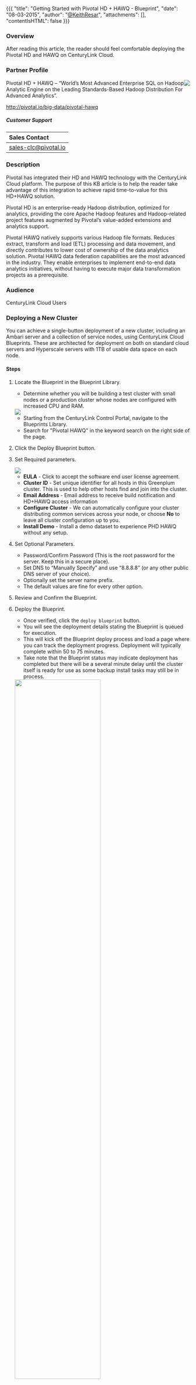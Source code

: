 {{{
  "title": "Getting Started with Pivotal HD + HAWQ - Blueprint",
  "date": "08-03-2015",
  "author": "<a href='https://twitter.com/KeithResar'>@KeithResar</a>",
  "attachments": [],
  "contentIsHTML": false
}}}

### Overview
After reading this article, the reader should feel comfortable deploying the Pivotal HD and HAWQ on CenturyLink Cloud.

### Partner Profile
<img src="../../images/pivotal_hdhawq/product-pivotal-hd.png" style="border:0;float:right;max-width: 150px;">

Pivotal HD + HAWQ – “World’s Most Advanced Enterprise SQL on Hadoop Analytic Engine on the Leading Standards-Based Hadoop Distribution For Advanced Analytics”.

http://pivotal.io/big-data/pivotal-hawq

##### Customer Support
|Sales Contact |
|:-	|
|sales-clc@pivotal.io |

### Description
Pivotal has integrated their HD and HAWQ technology with the CenturyLink Cloud platform. The purpose of this KB article is to help the reader take advantage of this integration to achieve rapid time-to-value for this HD+HAWQ solution.

Pivotal HD is an enterprise-ready Hadoop distribution, optimized for analytics, providing the core Apache Hadoop features and Hadoop-related project features augmented by Pivotal’s value-added extensions and analytics support.

Pivotal HAWQ natively supports various Hadoop file formats. Reduces extract, transform and load (ETL) processing and data movement, and directly contributes to lower cost of ownership of the data analytics solution. Pivotal HAWQ data federation capabilities are the most advanced in the industry. They enable enterprises to implement end-to-end data analytics initiatives, without having to execute major data transformation projects as a prerequisite.

### Audience
CenturyLink Cloud Users

### Deploying a New Cluster
You can achieve a single-button deployment of a new cluster, including an Ambari server and a collection of service nodes, using CenturyLink Cloud Blueprints. These are architected for deployment on both on standard cloud servers and Hyperscale servers with 1TB of usable data space on each node.

#### Steps
1. Locate the Blueprint in the Blueprint Library.
   * Determine whether you will be building a test cluster with small nodes or a production cluster whose nodes are configured with increased CPU and RAM.
   <img src="../../images/pivotal_hdhawq/cluster_blueprint_tiles.png" style="border:0;max-width:250px;">

   * Starting from the CenturyLink Control Portal, navigate to the Blueprints Library.
   * Search for "Pivotal HAWQ" in the keyword search on the right side of the page.

2. Click the Deploy Blueprint button.

3. Set Required parameters.

   <img src="../../images/pivotal_hdhawq/deploy_cluster_parameters.png" style="max-width:450px;">

   * **EULA** - Click to accept the software end user license agreement.
   * **Cluster ID** - Set unique identifier for all hosts in this Greenplum cluster. This is used to help other hosts find and join into the cluster.
   * **Email Address** - Email address to receive build notification and HD+HAWQ access information
   * **Configure Cluster** - We can automatically configure your cluster distributing common services across your node, or choose **No** to leave all cluster configuration up to you.
   * **Install Demo** - Install a demo dataset to experience PHD HAWQ without any setup.

4. Set Optional Parameters.
   * Password/Confirm Password (This is the root password for the server. Keep this in a secure place).
   * Set DNS to “Manually Specify” and use “8.8.8.8” (or any other public DNS server of your choice).
   * Optionally set the server name prefix.
   * The default values are fine for every other option.

5. Review and Confirm the Blueprint.

6. Deploy the Blueprint.
   * Once verified, click the `deploy blueprint` button.
   * You will see the deployment details stating the Blueprint is queued for execution.
   * This will kick off the Blueprint deploy process and load a page where you can track the deployment progress. Deployment will typically complete within 50 to 75 minutes.
   * Take note that the Blueprint status may indicate deployment has completed but there will be a several minute delay until the cluster itself is ready for use as some backup install tasks may still be in process.

   <img src="../../images/pivotal_hdhawq/ambari_install_progress.png" style="width:70%;">

7. Deployment Complete.
   * Once the Blueprint has finished execution you will receive an email confirming the newly deployed assets.
   * If you do not receive an email like the one shown below your cluster may have had a deployment error - review the *Blueprint Build Log* to for error messages.
   <img src="../../images/pivotal_hdhawq/deploy_cluster_complete_email.png" style="border:0;width:70%;">

8. Ambari Dashboard.
   * Access the Ambari dashboard via port 8080 on your Ambari server. Authenticate using the default credentials admin/admin.
   <img src="../../images/pivotal_hdhawq/ambari_dashboard.png" style="border:0;">

8. Demo Application (optional).
   * If you elected to install the optional demo application you may access the Chicago Crime Database from one of the HAWQ nodes - look for an email once the install is completed for personalized access details to get started immediately.
   * Execute these as the `gpadmin` user which already has permissions to the HAWQ datasource:

  ```
  > ssh root@hawq_server

  > su -l gpadmin
  > psql
  ```

  Example queries:

  ```
  -- Crime frequency by hour of day
  SELECT EXTRACT('hour' FROM crime_date) hour_of_day, count(*)
  FROM crimes
  GROUP BY 1
  ORDER BY 2 DESC LIMIT 3;

  -- (Requires https://github.com/mgoddard-pivotal/pg_geohash)
  -- Get a list of areas by crime prevalence, where the precision of the geohash
  -- is truncated to 6 characters to provide for wider "bins".
  SELECT SUBSTRING(LAT_LON_TO_GEOHASH(latitude, longitude) FROM 1 for 5) geohash, COUNT(*)
  FROM crimes
  GROUP BY 1
  ORDER BY 2 DESC
  LIMIT 20;

  -- Similar to above, but showing the (lat, lon) value of the center of each "grid"
  SELECT GEOHASH_TO_LAT_LON(SUBSTRING(LAT_LON_TO_GEOHASH(latitude, longitude) FROM 1 FOR 5)::text) "(lat, lon)", COUNT(*)
  FROM crimes
  WHERE latitude IS NOT NULL AND longitude IS NOT NULL
  GROUP BY 1
  ORDER BY 2 DESC
  LIMIT 100;

  -- This shows the inverse of LAT_LON_TO_GEOHASH function
  SELECT location, GEOHASH_TO_LAT_LON(LAT_LON_TO_GEOHASH(latitude, longitude))
  FROM crimes
  LIMIT 20;

  -- UDF needed in the view (next part)
  CREATE OR REPLACE FUNCTION url_escape (url text)
    RETURNS text
  AS $$
  import urllib
  if url == None:
    return url
  return urllib.quote(url)
  $$ LANGUAGE plpythonu;

  -- Create a VIEW on the crimes table, adding a wrapper to format
  -- the LOCATION column as a link to Google (for viewing on Google Maps)
  DROP VIEW IF EXISTS crimes_view;
  CREATE VIEW crimes_view AS
  SELECT
    case_number
    , crime_date
    , block
    , primary_type
    , description
    , location_desc
    , beat
    , district
    , ward
    , 'https://www.google.com/#q=' || url_escape(location) map_link
  FROM crimes
  WHERE location IS NOT NULL;

  -- Try the regular expression operator, ~* (case insensitive)
  SELECT * FROM crimes_view
  WHERE block ~* 'Wabash'
  ORDER BY crime_date DESC, primary_type DESC
  LIMIT 250;
  ```

12. Enable public access (optional).
   * Servers are built using private IPs only with access with client or IPSEC VPN. For access from the Internet at large add a public IP to your master server.
   <a href="../../Network/how-to-add-public-ip-to-virtual-machine.md">
    <img style="border:0;width:50px;vertical-align:middle;" src="../../images/shared_assets/fw_icon.png">
    Adding a public IP to your virtual machine
   </a>

### Pricing
The costs listed above in the above steps are for the infrastructure only. After deploying this Blueprint, you may secure entitlements to the technology using the following steps:
* Email: sales-clc@pivotal.io

### Frequently Asked Questions
**Where do I obtain my license?**
Contact your Pivotal account manager or inquire via email to [sales-clc@pivotal.io](mailto:sales-clc@pivotal.io).

**Who should I contact for support?**
* For issues related to cloud infrastructure, please open a ticket using the [CenturyLink Cloud Support Process](../../Support/how-do-i-report-a-support-issue.md).
* For issues related to interacting with an HD + HAWQ cluster review the [Pivotal KB](https://support.pivotal.io/hc/en-us/categories/200072578-Pivotal-HD-Knowledge-Base).
* For issues related to deploying the Pivotal HD + HAWQ Blueprints and application operation on CenturyLink Cloud and you have a paid license, please contact sales-clc@pivotal.io or follow your existing Pivotal support process if known.

**How do I login to my cluster for the first time?**
Access your new Pivotal HD+HAWQ cluster via ssh as the root user whose password you supplied at create time. You may access the Ambari dashboard using the default credentials of admin/admin.

**What applications are contained in the default installation?**
The 10-node cluster configuration is available via pre-configured Ambari Blueprints. [10-node Blueprint](https://github.com/dbbaskette/phd3-hawq-aws/blob/master/10-node-blueprint.json):

|Name | Cardinality | Components |
|:-:|---|:-:|
| Gateway | 1 | Ambari, Nagios, Zookeeper, Oozie. (This is the Ambari server.) |
| Master 1 | 1 | Namenode, PXF, Zookeeper, Ganglia Server, HDFS, YARN |
| Master 2 | 1 | Secondary Namenode, PXF, HAWQ Master, Zookeeper, History Server, HDFS, YARN, Ganglia |
| Master 3 | 1 | Resource Manager, APP Timeline Server, HAWQ Standby, Zookeeper, Ganglia |
| Master 4 | 1 | Zookeeper Server, Hive Server, Hive Metastore, Mysql Server, HCAT, Ganglia |
| Slave    | 5 | Node Manager, Data node, PXF, HAWQ, Ganglia |
